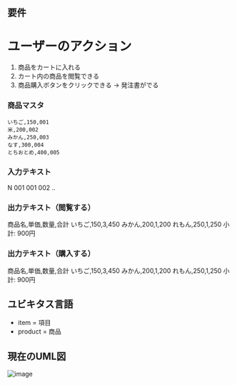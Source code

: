 ## 要件

ユーザーのアクション
==========
1. 商品をカートに入れる
2. カート内の商品を閲覧できる
3. 商品購入ボタンをクリックできる → 発注書がでる

### 商品マスタ

```
いちご,150,001
米,200,002
みかん,250,003
なす,300,004
とちおとめ,400,005
```



### 入力テキスト
N
001
001
002
..

### 出力テキスト（閲覧する）
商品名,単価,数量,合計
いちご,150,3,450
みかん,200,1,200
れもん,250,1,250
小計: 900円

### 出力テキスト（購入する）
商品名,単価,数量,合計
いちご,150,3,450
みかん,200,1,200
れもん,250,1,250
小計: 900円

## ユビキタス言語
- item = 項目
- product = 商品



## 現在のUML図

![image](https://user-images.githubusercontent.com/33717710/57178601-080dd580-6eae-11e9-8817-51821fd0fc37.png)

